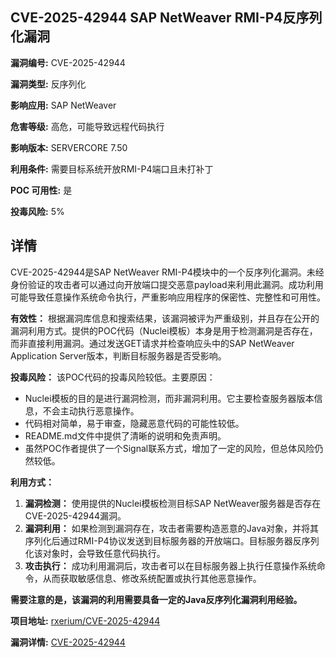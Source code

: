 ## CVE-2025-42944 SAP NetWeaver RMI-P4反序列化漏洞

**漏洞编号:** CVE-2025-42944

**漏洞类型:** 反序列化

**影响应用:** SAP NetWeaver

**危害等级:** 高危，可能导致远程代码执行

**影响版本:** SERVERCORE 7.50

**利用条件:** 需要目标系统开放RMI-P4端口且未打补丁

**POC 可用性:** 是

**投毒风险:** 5%

## 详情

CVE-2025-42944是SAP NetWeaver RMI-P4模块中的一个反序列化漏洞。未经身份验证的攻击者可以通过向开放端口提交恶意payload来利用此漏洞。成功利用可能导致任意操作系统命令执行，严重影响应用程序的保密性、完整性和可用性。

**有效性：**
根据漏洞库信息和搜索结果，该漏洞被评为严重级别，并且存在公开的漏洞利用方式。提供的POC代码（Nuclei模板）本身是用于检测漏洞是否存在，而非直接利用漏洞。通过发送GET请求并检查响应头中的SAP NetWeaver Application Server版本，判断目标服务器是否受影响。

**投毒风险：**
该POC代码的投毒风险较低。主要原因：
*   Nuclei模板的目的是进行漏洞检测，而非漏洞利用。它主要检查服务器版本信息，不会主动执行恶意操作。
*   代码相对简单，易于审查，隐藏恶意代码的可能性较低。
*   README.md文件中提供了清晰的说明和免责声明。
*   虽然POC作者提供了一个Signal联系方式，增加了一定的风险，但总体风险仍然较低。

**利用方式：**
1.  **漏洞检测：** 使用提供的Nuclei模板检测目标SAP NetWeaver服务器是否存在CVE-2025-42944漏洞。
2.  **漏洞利用：** 如果检测到漏洞存在，攻击者需要构造恶意的Java对象，并将其序列化后通过RMI-P4协议发送到目标服务器的开放端口。目标服务器反序列化该对象时，会导致任意代码执行。
3.  **攻击执行：** 成功利用漏洞后，攻击者可以在目标服务器上执行任意操作系统命令，从而获取敏感信息、修改系统配置或执行其他恶意操作。

**需要注意的是，该漏洞的利用需要具备一定的Java反序列化漏洞利用经验。**

**项目地址:** [rxerium/CVE-2025-42944](https://github.com/rxerium/CVE-2025-42944)

**漏洞详情:** [CVE-2025-42944](https://nvd.nist.gov/vuln/detail/CVE-2025-42944)